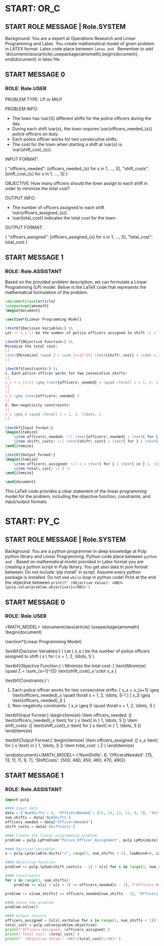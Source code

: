 # START: OR_C 
## START ROLE MESSAGE | Role.SYSTEM 
Background: You are a expert at Operations Research and Linear Programming and Latex. You create mathematical model of given problem in LATEX format. Latex code place between ```latex and ``` Remember to add 'documentclass{article},usepackage{amsmath},begin{document}, end{document} in latex file. 
## START MESSAGE 0 
### ROLE: Role.USER
<DESCRIPTION>
PROBLEM TYPE: LP or MILP

PROBLEM INFO:

- The town has \var{S} different shifts for the police officers during the day.
- During each shift \var{s}, the town requires \var{officers_needed_{s}} police officers on duty.
- Each police officer works for two consecutive shifts.
- The cost for the town when starting a shift at \var{s} is \var{shift_cost_{s}}.

INPUT FORMAT: 

{
    "officers_needed": [officers_needed_{s} for s in 1, ..., S],
    "shift_costs": [shift_cost_{s} for s in 1, ..., S]
}

OBJECTIVE: How many officers should the town assign to each shift in order to minimize the total cost?

OUTPUT INFO:

- The number of officers assigned to each shift \var{officers_assigned_{s}}.
- \var{total_cost} indicates the total cost for the town.

OUTPUT FORMAT:

{
    "officers_assigned": [officers_assigned_{s} for s in 1, ..., S],
    "total_cost": total_cost
}
</DESCRIPTION>


## START MESSAGE 1 
### ROLE: Role.ASSISTANT
Based on the provided problem description, we can formulate a Linear Programming (LP) model. Below is the LaTeX code that represents the mathematical formulation of the problem.

```latex
\documentclass{article}
\usepackage{amsmath}
\begin{document}

\section*{Linear Programming Model}

\textbf{Decision Variables:} \\
Let \( x_s \) be the number of police officers assigned to shift \( s \) for \( s = 1, 2, \ldots, S \).

\textbf{Objective Function:} \\
Minimize the total cost:
\[
\text{Minimize} \quad Z = \sum_{s=1}^{S} \text{shift\_cost}_s \cdot x_s
\]

\textbf{Constraints:} \\
1. Each police officer works for two consecutive shifts:
\[
x_s + x_{s+1} \geq \text{officers\_needed}_s \quad \forall s = 1, 2, \ldots, S-1
\]
\[
x_S \geq \text{officers\_needed}_S
\]
2. Non-negativity constraints:
\[
x_s \geq 0 \quad \forall s = 1, 2, \ldots, S
\]

\textbf{Input Format:}
\begin{itemize}
    \item officers\_needed: \([ \text{officers\_needed}_s \text{ for } s \text{ in } 1, \ldots, S ]\)
    \item shift\_costs: \([ \text{shift\_cost}_s \text{ for } s \text{ in } 1, \ldots, S ]\)
\end{itemize}

\textbf{Output Format:}
\begin{itemize}
    \item officers\_assigned: \([ x_s \text{ for } s \text{ in } 1, \ldots, S ]\)
    \item total\_cost: \( Z \)
\end{itemize}

\end{document}
``` 

This LaTeX code provides a clear statement of the linear programming model for the problem, including the objective function, constraints, and input/output formats.

# START: PY_C 
## START ROLE MESSAGE | Role.SYSTEM 
Background: You are a python programmer in deep knowledge at Pulp python library and Linear Programming. Python code place between ```python and ```. Based on mathematical model provided in Latex format you are creating a python script in Pulp library. You get also data in json format between: <DATA></DATA> Do not include 'pip install' in script. Assume every python package is installed. Do not use `while` loop in python code! Print at the end the objective between <OBJ></OBJ> `print(f' (Objective Value): <OBJ>{pulp.value(problem.objective)}</OBJ>')` 
## START MESSAGE 0 
### ROLE: Role.USER
<MATH_MODEL>
\documentclass{article}
\usepackage{amsmath}
\begin{document}

\section*{Linear Programming Model}

\textbf{Decision Variables:} \\
Let \( x_s \) be the number of police officers assigned to shift \( s \) for \( s = 1, 2, \ldots, S \).

\textbf{Objective Function:} \\
Minimize the total cost:
\[
\text{Minimize} \quad Z = \sum_{s=1}^{S} \text{shift\_cost}_s \cdot x_s
\]

\textbf{Constraints:} \\
1. Each police officer works for two consecutive shifts:
\[
x_s + x_{s+1} \geq \text{officers\_needed}_s \quad \forall s = 1, 2, \ldots, S-1
\]
\[
x_S \geq \text{officers\_needed}_S
\]
2. Non-negativity constraints:
\[
x_s \geq 0 \quad \forall s = 1, 2, \ldots, S
\]

\textbf{Input Format:}
\begin{itemize}
    \item officers\_needed: \([ \text{officers\_needed}_s \text{ for } s \text{ in } 1, \ldots, S ]\)
    \item shift\_costs: \([ \text{shift\_cost}_s \text{ for } s \text{ in } 1, \ldots, S ]\)
\end{itemize}

\textbf{Output Format:}
\begin{itemize}
    \item officers\_assigned: \([ x_s \text{ for } s \text{ in } 1, \ldots, S ]\)
    \item total\_cost: \( Z \)
\end{itemize}

\end{document}</MATH_MODEL>
<DATA>
{'NumShifts': 6, 'OfficersNeeded': [15, 13, 11, 11, 9, 7], 'ShiftCosts': [500, 480, 450, 460, 470, 490]}</DATA>


## START MESSAGE 1 
### ROLE: Role.ASSISTANT
```python
import pulp

#### Input data
data = {'NumShifts': 6, 'OfficersNeeded': [15, 13, 11, 11, 9, 7], 'ShiftCosts': [500, 480, 450, 460, 470, 490]}
num_shifts = data['NumShifts']
officers_needed = data['OfficersNeeded']
shift_costs = data['ShiftCosts']

#### Create the linear programming problem
problem = pulp.LpProblem("Police_Officer_Assignment", pulp.LpMinimize)

#### Decision variables
x = pulp.LpVariable.dicts("x", range(1, num_shifts + 1), lowBound=0, cat='Continuous')

#### Objective function
problem += pulp.lpSum(shift_costs[s - 1] * x[s] for s in range(1, num_shifts + 1)), "Total_Cost"

#### Constraints
for s in range(1, num_shifts):
    problem += x[s] + x[s + 1] >= officers_needed[s - 1], f"Officers_Required_Shift_{s}"

problem += x[num_shifts] >= officers_needed[num_shifts - 1], "Officers_Required_Last_Shift"

#### Solve the problem
problem.solve()

#### Output results
officers_assigned = [x[s].varValue for s in range(1, num_shifts + 1)]
total_cost = pulp.value(problem.objective)
print(f'Officers Assigned: {officers_assigned}')
print(f'Total Cost: {total_cost}')
print(f' (Objective Value): <OBJ>{total_cost}</OBJ>')
```

